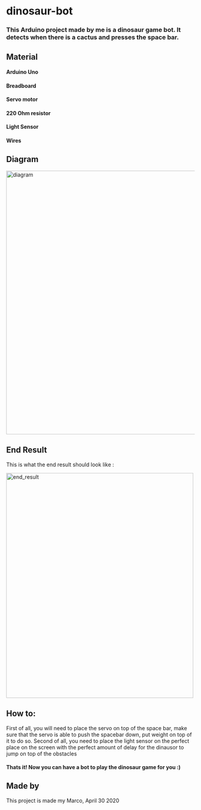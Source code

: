 # dinosaur-bot
### This Arduino project made by me is a dinosaur game bot. It detects when there is a cactus and presses the space bar.
## Material
#### Arduino Uno
#### Breadboard
#### Servo motor
#### 220 Ohm resistor
#### Light Sensor
#### Wires
## Diagram
<img width="703" alt="diagram" src="https://user-images.githubusercontent.com/50530429/80832335-75843d00-8bba-11ea-876d-52b4fd551ec6.png">

## End Result
This is what the end result should look like : 

<img width="500" height = "600" alt="end_result" src="https://user-images.githubusercontent.com/50530429/80833491-9fd6fa00-8bbc-11ea-8e9a-224afb48ae3c.jpeg">


## How to:
First of all, you will need to place the servo on top of the space bar, make sure that the servo is able to push the spacebar down, put weight on top of it to do so.
Second of all, you need to place the light sensor on the perfect place on the screen with the perfect amount of delay for the dinausor to jump on top of the obstacles
#### Thats it! Now you can have a bot to play the dinosaur game for you :)
## Made by
This project is made my Marco, April 30 2020
